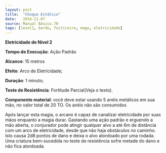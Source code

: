 ```yaml
---
layout: post
title:  "Choque Estático"
date:   2016-11-07
source: Manual Básico.70
tags: [level2, bardo, feiticeiro, mago, eletricidade]
---
```


**Eletrícidade de Nível 2**

**Tempo de Execução**: Ação Padrão

**Alcance**: 15 metros

**Efeito**: Arco de Eletrícidade;

**Duração**: 1 minuto;

**Teste de Resistência**: Fortitude Parcial(Veja o texto).

**Componente material**: você deve estar usando 5 anéis metálicos em sua mão, 
no valor total de 20 TO. Os anéis não 
são consumidos

Após lançar esta magia, o arcano é 
capaz de canalizar eletricidade por suas 
mãos enquanto a magia durar. Gastando 
uma ação padrão e erguendo a mão aberta, o conjurador pode atingir qualquer 
alvo a até 6m de distância com um arco 
de eletricidade, desde que não haja obstáculos no caminho. Isto causa 2d8 pontos de dano e deixa o alvo atordoado por 
uma rodada. Uma criatura bem-sucedida 
no teste de resistência sofre metade do 
dano e não fica atordoada.
